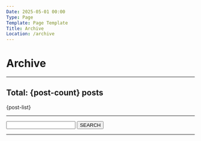 ```yaml
---
Date: 2025-05-01 00:00
Type: Page
Template: Page Template
Title: Archive
Location: /archive
---
```


# Archive

---

## Total: {post-count} posts

{post-list}

---

<form action="/" method="get" class="search">
<label for="search"></label>
<input type="text" name="search">
<button type="submit">SEARCH</button>
</form>

---
